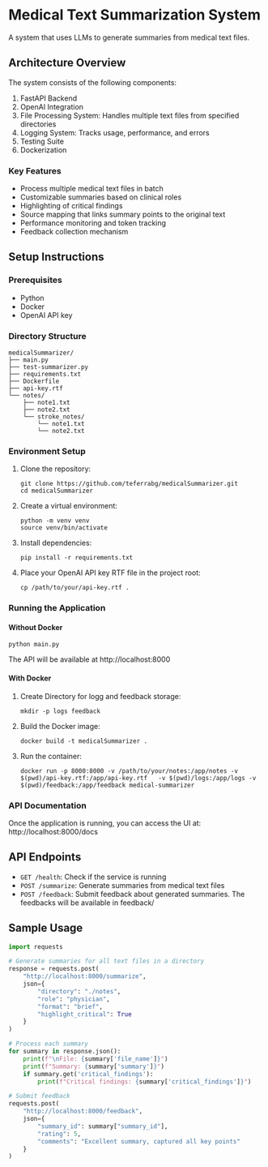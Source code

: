 # Medical Text Summarization System

A system that uses LLMs to generate summaries from medical text files.

## Architecture Overview

The system consists of the following components:

1. FastAPI Backend
2. OpenAI Integration
3. File Processing System: Handles multiple text files from specified directories
4. Logging System: Tracks usage, performance, and errors
5. Testing Suite
6. Dockerization

### Key Features

- Process multiple medical text files in batch
- Customizable summaries based on clinical roles
- Highlighting of critical findings
- Source mapping that links summary points to the original text
- Performance monitoring and token tracking
- Feedback collection mechanism

## Setup Instructions

### Prerequisites

- Python
- Docker
- OpenAI API key

### Directory Structure

```
medicalSummarizer/
├── main.py
├── test-summarizer.py
├── requirements.txt
├── Dockerfile
├── api-key.rtf
└── notes/
    ├── note1.txt
    ├── note2.txt
    └── stroke_notes/
        └── note1.txt
        └── note2.txt
```

### Environment Setup

1. Clone the repository:
   ```
   git clone https://github.com/teferrabg/medicalSummarizer.git
   cd medicalSummarizer
   ```

2. Create a virtual environment:
   ```
   python -m venv venv
   source venv/bin/activate
   ```

3. Install dependencies:
   ```
   pip install -r requirements.txt
   ```

4. Place your OpenAI API key RTF file in the project root:
   ```
   cp /path/to/your/api-key.rtf .
   ```


### Running the Application

#### Without Docker

```
python main.py
```

The API will be available at http://localhost:8000

#### With Docker

1. Create Directory for logg and feedback storage:
    ```
    mkdir -p logs feedback
    ```
2. Build the Docker image:
   ```
   docker build -t medicalSummarizer .
   ```

3. Run the container:
   ```
   docker run -p 8000:8000 -v /path/to/your/notes:/app/notes -v $(pwd)/api-key.rtf:/app/api-key.rtf   -v $(pwd)/logs:/app/logs -v $(pwd)/feedback:/app/feedback medical-summarizer
   ```

### API Documentation

Once the application is running, you can access the UI at:
http://localhost:8000/docs

## API Endpoints

- `GET /health`: Check if the service is running
- `POST /summarize`: Generate summaries from medical text files
- `POST /feedback`: Submit feedback about generated summaries. The feedbacks will be available in feedback/

## Sample Usage

```python
import requests

# Generate summaries for all text files in a directory
response = requests.post(
    "http://localhost:8000/summarize",
    json={
        "directory": "./notes",
        "role": "physician",
        "format": "brief",
        "highlight_critical": True
    }
)

# Process each summary
for summary in response.json():
    print(f"\nFile: {summary['file_name']}")
    print(f"Summary: {summary['summary']}")
    if summary.get('critical_findings'):
        print(f"Critical findings: {summary['critical_findings']}")

# Submit feedback
requests.post(
    "http://localhost:8000/feedback",
    json={
        "summary_id": summary["summary_id"],
        "rating": 5,
        "comments": "Excellent summary, captured all key points"
    }
)
```
